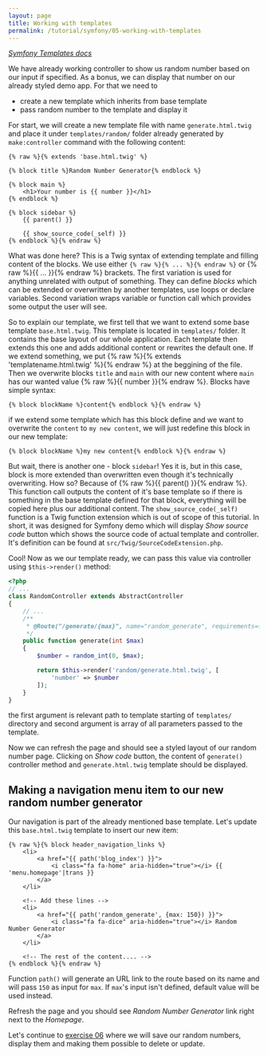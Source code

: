 ```yaml
---
layout: page
title: Working with templates
permalink: /tutorial/symfony/05-working-with-templates
---
```


[_Symfony Templates docs_](https://symfony.com/doc/current/templates.html)

We have already working controller to show us random number based on our input if specified. As a bonus, we can display
that number on our already styled demo app. For that we need to

- create a new template which inherits from base template
- pass random number to the template and display it

For start, we will create a new template file with name `generate.html.twig` and place it
under `templates/random/` folder already generated by `make:controller` command with the following
content:

```twig
{% raw %}{% extends 'base.html.twig' %}

{% block title %}Random Number Generator{% endblock %}

{% block main %}
    <h1>Your number is {{ number }}</h1>
{% endblock %}

{% block sidebar %}
    {{ parent() }}

    {{ show_source_code(_self) }}
{% endblock %}{% endraw %}
```

What was done here? This is a Twig syntax of extending template and filling content of the blocks. We use either `{% raw %}{% ... %}{% endraw %}`
or {% raw %}{{ ... }}{% endraw %} brackets. The first variation is used for anything unrelated with output of something. They can define _blocks_
which can be extended or overwritten by another templates, use loops or declare variables. Second variation wraps variable or
function call which provides some output the user will see.

So to explain our template, we first tell that we want to extend some base template `base.html.twig`. This template is located
in `templates/` folder. It contains the base layout of our whole application. Each template then extends this one and adds
additional content or rewrites the default one. If we extend something, we put {% raw %}{% extends 'templatename.html.twig' %}{% endraw %}
at the beggining of the file. Then we overwrite blocks `title` and `main` with our new content where `main` has our wanted
value {% raw %}{{ number }}{% endraw %}. Blocks have simple syntax:

```twig{% raw %}
{% block blockName %}content{% endblock %}{% endraw %}
```

if we extend some template which has this block define and we want to overwrite the `content` to `my new content`, we will just
redefine this block in our new template:

```twig{% raw %}
{% block blockName %}my new content{% endblock %}{% endraw %}
```

But wait, there is another one - block `sidebar`! Yes it is, but in this case, block is more extended than overwritten even though
it's technically overwriting. How so? Because of {% raw %}{{ parent() }}{% endraw %}. This function call outputs the content of it's base template so if there
is something in the base template defined for that block, everything will be copied here plus our additional content.
The `show_source_code(_self)` function is a Twig function extension which is out of scope of this tutorial. In short, it was designed for
Symfony demo which will display _Show source code_ button which shows the source code of actual template and controller. It's definition
can be found at `src/Twig/SourceCodeExtension.php`.

Cool! Now as we our template ready, we can pass this value via controller using `$this->render()` method:

```php
<?php
// ...
class RandomController extends AbstractController
{
    // ...
    /**
     * @Route("/generate/{max}", name="random_generate", requirements={"max": "\d+"}, defaults={"max": 100})
     */
    public function generate(int $max)
    {
        $number = random_int(0, $max);

        return $this->render('random/generate.html.twig', [
            'number' => $number
        ]);
    }
}
```

the first argument is relevant path to template starting of `templates/` directory and second argument is array of all
parameters passed to the template.

Now we can refresh the page and should see a styled layout of our random number page. Clicking on _Show code_ button,
the content of `generate()` controller method and `generate.html.twig` template should be displayed.

## Making a navigation menu item to our new random number generator

Our navigation is part of the already mentioned base template. Let's update this `base.html.twig` template to insert our new item:

```twig
{% raw %}{% block header_navigation_links %}
    <li>
        <a href="{{ path('blog_index') }}">
            <i class="fa fa-home" aria-hidden="true"></i> {{ 'menu.homepage'|trans }}
        </a>
    </li>

    <!-- Add these lines -->
    <li>
        <a href="{{ path('random_generate', {max: 150}) }}">
            <i class="fa fa-dice" aria-hidden="true"></i> Random Number Generator
        </a>
    </li>

    <!-- The rest of the content.... -->
{% endblock %}{% endraw %}
```

Function `path()` will generate an URL link to the route based on its name and will pass
`150` as input for `max`. If `max`'s input isn't defined, default value will be used instead.

Refresh the page and you should see _Random Number Generator_ link right next to the _Homepage_.

Let's continue to [exercise 06](/tutorial/symfony/06-working-with-database) where we will save our random numbers, display them
and making them possible to delete or update.
